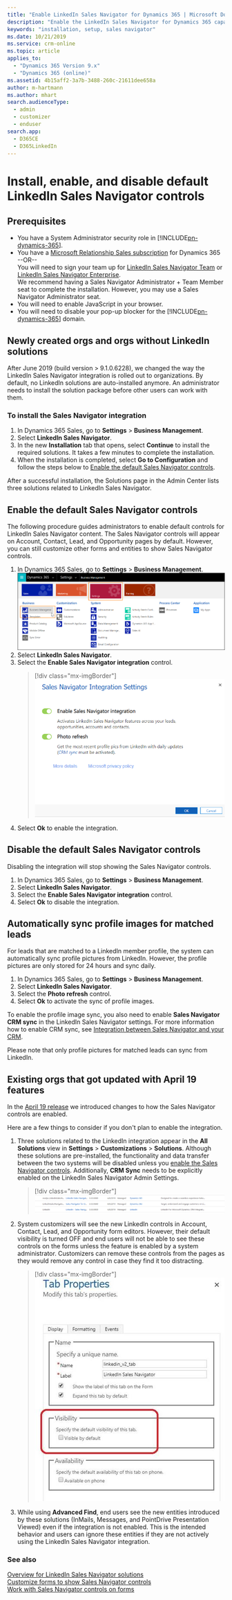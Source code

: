 ```yaml
---
title: "Enable LinkedIn Sales Navigator for Dynamics 365 | Microsoft Docs"
description: "Enable the LinkedIn Sales Navigator for Dynamics 365 capabilities"
keywords: "installation, setup, sales navigator"
ms.date: 10/21/2019
ms.service: crm-online
ms.topic: article
applies_to: 
  - "Dynamics 365 Version 9.x"
  - "Dynamics 365 (online)"
ms.assetid: 4b15aff2-3a7b-3488-260c-21611dee658a
author: m-hartmann
ms.author: mhart
search.audienceType: 
  - admin
  - customizer
  - enduser
search.app: 
  - D365CE
  - D365LinkedIn
---
```


# Install, enable, and disable default LinkedIn Sales Navigator controls

## Prerequisites

- You have a System Administrator security role in [!INCLUDE[pn-dynamics-365](../includes/pn-dynamics-365.md)]. 
- You have a [Microsoft Relationship Sales subscription](https://dynamics.microsoft.com/sales/relationship-sales/) for Dynamics 365   
--OR--   
You will need to sign your team up for [LinkedIn Sales Navigator Team](https://business.linkedin.com/sales-solutions) or [LinkedIn Sales Navigator Enterprise](https://business.linkedin.com/sales-solutions).    
  We recommend having a Sales Navigator Administrator + Team Member seat to complete the installation. However, you may use a Sales Navigator Administrator seat.
- You will need to enable JavaScript in your browser.
- You will need to disable your pop-up blocker for the [!INCLUDE[pn-dynamics-365](../includes/pn-dynamics-365.md)] domain.

## Newly created orgs and orgs without LinkedIn solutions

After June 2019 (build version > 9.1.0.6228), we changed the way the LinkedIn Sales Navigator integration is rolled out to organizations. By default, no LinkedIn solutions are auto-installed anymore. An administrator needs to install the solution package before other users can work with them. 

### To install the Sales Navigator integration

1. In Dynamics 365 Sales, go to **Settings** > **Business Management**.
2. Select **LinkedIn Sales Navigator**.
3. In the new **Installation** tab that opens, select **Continue** to install the required solutions. It takes a few minutes to complete the installation.
4. When the installation is completed, select **Go to Configuration** and follow the steps below to [Enable the default Sales Navigator controls](#enable-the-default-sales-navigator-controls).

After a successful installation, the Solutions page in the Admin Center lists three solutions related to LinkedIn Sales Navigator.

## Enable the default Sales Navigator controls

The following procedure guides administrators to enable default controls for LinkedIn Sales Navigator content. The Sales Navigator controls will appear on Account, Contact, Lead, and Opportunity pages by default. However, you can still customize other forms and entities to show Sales Navigator controls.

1. In Dynamics 365 Sales, go to **Settings** > **Business Management**.
   ![Clickpath for Business Management settings](media/business-management-settings.png)
2. Select **LinkedIn Sales Navigator**.
3. Select the **Enable Sales Navigator integration** control.
   > [!div class="mx-imgBorder"]
   > ![Enable the Sales Navigator integration](media/sales-navigator-dialog-box.png)
4. Select **Ok** to enable the integration.

## Disable the default Sales Navigator controls

Disabling the integration will stop showing the Sales Navigator controls. 

1. In Dynamics 365 Sales, go to **Settings** > **Business Management**.
2. Select **LinkedIn Sales Navigator**.
3. Select the **Enable Sales Navigator integration** control.
4. Select **Ok** to disable the integration.

## Automatically sync profile images for matched leads

For leads that are matched to a LinkedIn member profile, the system can automatically sync profile pictures from LinkedIn. However, the profile pictures are only stored for 24 hours and sync daily.

1. In Dynamics 365 Sales, go to **Settings** > **Business Management**.
2. Select **LinkedIn Sales Navigator**.
3. Select the **Photo refresh** control.
4. Select **Ok** to activate the sync of profile images.

To enable the profile image sync, you also need to enable **Sales Navigator CRM sync** in the LinkedIn Sales Navigator settings. For more information how to enable CRM sync, see [Integration between Sales Navigator and your CRM](https://www.linkedin.com/help/sales-navigator/answer/82207/integration-between-sales-navigator-and-your-crm-overview).

Please note that only profile pictures for matched leads can sync from LinkedIn.

## Existing orgs that got updated with April 19 features

In the [April 19 release](https://docs.microsoft.com/power-platform/admin/preview-october-2019-updates#when-will-the-2019-release-wave-2-features-be-enabled) we introduced changes to how the Sales Navigator controls are enabled.   
   
Here are a few things to consider if you don't plan to enable the integration. 
   
1. Three solutions related to the LinkedIn integration appear in the **All Solutions** view in **Settings** > **Customizations** > **Solutions**. Although these solutions are pre-installed, the functionality and data transfer between the two systems will be disabled unless you [enable the Sales Navigator controls](#enable-the-default-sales-navigator-controls). Additionally, **CRM Sync** needs to be explicitly enabled on the LinkedIn Sales Navigator Admin Settings. 

   > [!div class="mx-imgBorder"] 
   > ![List of LinkedIn related solutions](media/solution-list.png)

2. System customizers will see the new LinkedIn controls in Account, Contact, Lead, and Opportunity form editors. However, their default visibility is turned OFF and end users will not be able to see these controls on the forms unless the feature is enabled by a system administrator. Customizers can remove these controls from the pages as they would remove any control in case they find it too distracting.  

   > [!div class="mx-imgBorder"] 
   > ![Visibility settings in tab properties](media/visibility-settings.jpg)

3. While using **Advanced Find**, end users see the new entities introduced by these solutions (InMails, Messages, and PointDrive Presentation Viewed) even if the integration is not enabled. This is the intended behavior and users can ignore these entities if they are not actively using the LinkedIn Sales Navigator integration.

### See also

[Overview for LinkedIn Sales Navigator solutions](integrate-sales-navigator.md)     
[Customize forms to show Sales Navigator controls](add-sales-navigator-controls-forms.md)    
[Work with Sales Navigator controls on forms](view-sales-navigator-forms.md)
